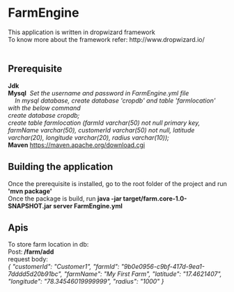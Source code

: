 <h1>FarmEngine</h1>
This application is written in dropwizard framework<br>
To know more about the framework refer: http://www.dropwizard.io/<br><br>

<h2>Prerequisite</h2>

<b>Jdk</b> <br>
<b>Mysql</b><i>&nbsp;&nbsp;Set the username and password in FarmEngine.yml file<br>
&nbsp;&nbsp;&nbsp;&nbsp;In mysql database, create database 'cropdb' and table 'farmlocation' with the below command <br>
 create database cropdb;<br>
 create table farmlocation (farmId varchar(50) not null primary key, farmName varchar(50), customerId varchar(50) not null, latitude varchar(20), longitude varchar(20), radius varchar(10));
</i><br>
<b>Maven</b> https://maven.apache.org/download.cgi<br>

<h2>Building the application</h2>
Once the prerequisite is installed, go to the root folder of the project and run <b>'mvn package'</b><br>
Once the package is build, run <b>java -jar target/farm.core-1.0-SNAPSHOT.jar server FarmEngine.yml </b>
<br>

<h2>Apis</h2>
To store farm location in db:<br>
Post:<b> /farm/add </b><br>
request body:<br>
<i>
{
  "customerId": "Customer1",
  "farmId": "9b0e0956-c9bf-417d-9ea1-7dddd5d20b91bc",
  "farmName": "My First Farm",
  "latitude": "17.4621407",
  "longitude": "78.34546019999999",
  "radius": "1000"
}
</i>


 
 
